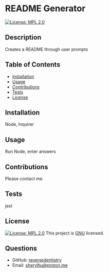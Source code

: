 # README Generator

  [![License: MPL 2.0](https://img.shields.io/badge/License-MPL_2.0-brightgreen.svg)](https://opensource.org/licenses/MPL-2.0)

  ## Description

  Creates a README through user prompts

  ## Table of Contents
  - [Installation](#installation)
  - [Usage](#usage)
  - [Contributions](#contributions)
  - [Tests](#tests)
  - [License](#license)

  ## Installation

  Node, Inquirer

  ## Usage

  Run Node, enter answers

  ## Contributions

  Please contact me. 

  ## Tests

  jest

  ## License 

  [![License: MPL 2.0](https://img.shields.io/badge/License-MPL_2.0-brightgreen.svg)](https://opensource.org/licenses/MPL-2.0) This project is [GNU](https://choosealicense.com/licenses/gpl-3.0/) licensed.

  ## Questions
  - GitHub: [reversedentistry](github.com/reversedentistry) 
  - Email: sherylhu@proton.me